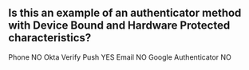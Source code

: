 ## Is this an example of an authenticator method with Device Bound and Hardware Protected characteristics?

Phone NO
Okta Verify Push YES
Email NO
Google Authenticator NO
